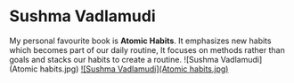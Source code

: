 # Sushma Vadlamudi
My personal favourite book is **Atomic Habits**. It emphasizes new habits which becomes part of our daily routine, It focuses on methods rather than goals and stacks our habits to create a routine.
![Sushma Vadlamudi](Atomic habits.jpg)
[![Sushma Vadlamudi](Atomic habits.jpg)](MyMedia.md)